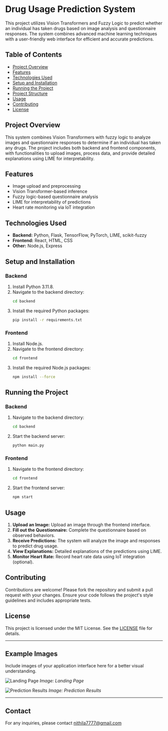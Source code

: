 # Drug Usage Prediction System

This project utilizes Vision Transformers and Fuzzy Logic to predict whether an individual has taken drugs based on image analysis and questionnaire responses. The system combines advanced machine learning techniques with a user-friendly web interface for efficient and accurate predictions.

## Table of Contents
- [Project Overview](#project-overview)
- [Features](#features)
- [Technologies Used](#technologies-used)
- [Setup and Installation](#setup-and-installation)
- [Running the Project](#running-the-project)
- [Project Structure](#project-structure)
- [Usage](#usage)
- [Contributing](#contributing)
- [License](#license)

## Project Overview
This system combines Vision Transformers with fuzzy logic to analyze images and questionnaire responses to determine if an individual has taken any drugs. The project includes both backend and frontend components, with functionalities to upload images, process data, and provide detailed explanations using LIME for interpretability.

## Features
- Image upload and preprocessing
- Vision Transformer-based inference
- Fuzzy logic-based questionnaire analysis
- LIME for interpretability of predictions
- Heart rate monitoring via IoT integration

## Technologies Used
- **Backend:** Python, Flask, TensorFlow, PyTorch, LIME, scikit-fuzzy
- **Frontend:** React, HTML, CSS
- **Other:** Node.js, Express

## Setup and Installation
### Backend
1. Install Python 3.11.8.
2. Navigate to the backend directory:
    ```bash
    cd backend
    ```
3. Install the required Python packages:
    ```bash
    pip install -r requirements.txt
    ```

### Frontend
1. Install Node.js.
2. Navigate to the frontend directory:
    ```bash
    cd frontend
    ```
3. Install the required Node.js packages:
    ```bash
    npm install --force
    ```

## Running the Project
### Backend
1. Navigate to the backend directory:
    ```bash
    cd backend
    ```
2. Start the backend server:
    ```bash
    python main.py
    ```

### Frontend
1. Navigate to the frontend directory:
    ```bash
    cd frontend
    ```
2. Start the frontend server:
    ```bash
    npm start
    ```


## Usage
1. **Upload an Image:** Upload an image through the frontend interface.
2. **Fill out the Questionnaire:** Complete the questionnaire based on observed behaviors.
3. **Receive Predictions:** The system will analyze the image and responses to predict drug usage.
4. **View Explanations:** Detailed explanations of the predictions using LIME.
5. **Monitor Heart Rate:** Record heart rate data using IoT integration (optional).

## Contributing
Contributions are welcome! Please fork the repository and submit a pull request with your changes. Ensure your code follows the project's style guidelines and includes appropriate tests.

## License
This project is licensed under the MIT License. See the [LICENSE](LICENSE) file for details.

---

## Example Images

Include images of your application interface here for a better visual understanding. 

![Landing Page](https://i.ibb.co/nkVzv86/Landing.png)
*Image: Landing Page*

![Prediction Results](https://path_to_your_image/prediction_results.png)
*Image: Prediction Results*

---

## Contact
For any inquiries, please contact nithila7777@gmail.com

